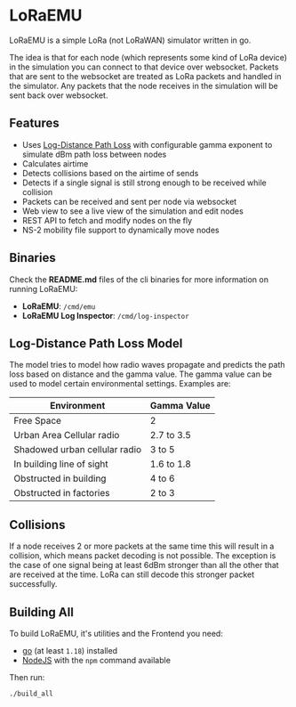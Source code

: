 # LoRaEMU

LoRaEMU is a simple LoRa (not LoRaWAN) simulator written in go.

The idea is that for each node (which represents some kind of LoRa device) in the simulation you can connect to that device over websocket. Packets that are sent to the websocket are treated as LoRa packets and handled in the simulator. Any packets that the node receives in the simulation will be sent back over websocket.

## Features

- Uses [Log-Distance Path Loss](https://en.wikipedia.org/wiki/Log-distance_path_loss_model) with configurable gamma exponent to simulate dBm path loss between nodes
- Calculates airtime
- Detects collisions based on the airtime of sends
- Detects if a single signal is still strong enough to be received while collision
- Packets can be received and sent per node via websocket
- Web view to see a live view of the simulation and edit nodes
- REST API to fetch and modify nodes on the fly
- NS-2 mobility file support to dynamically move nodes

## Binaries

Check the **README.md** files of the cli binaries for more information on running LoRaEMU:

- **LoRaEMU**: ``/cmd/emu``
- **LoRaEMU Log Inspector**: ``/cmd/log-inspector``

## Log-Distance Path Loss Model

The model tries to model how radio waves propagate and predicts the path loss based on distance and the gamma value. The gamma value can be used to model certain environmental settings. Examples are:

| Environment                   | Gamma Value |
|-------------------------------|-------------|
| Free Space                    | 	2          | 
| Urban Area Cellular radio	    | 2.7 to 3.5  | 
| Shadowed urban cellular radio | 	3 to 5     |
| In building line of sight     | 	1.6 to 1.8 |
| Obstructed in building        | 	4 to 6     |
| Obstructed in factories       | 	2 to 3     |

## Collisions

If a node receives 2 or more packets at the same time this will result in a collision, which means packet decoding is not possible. The exception is the case of one signal being at least 6dBm stronger than all the other that are received at the time. LoRa can still decode this stronger packet successfully.

## Building All

To build LoRaEMU, it's utilities and the Frontend you need:

- [go](https://go.dev/) (at least ``1.18``) installed
- [NodeJS](https://nodejs.org/en/) with the ``npm`` command available

Then run:

```
./build_all
```